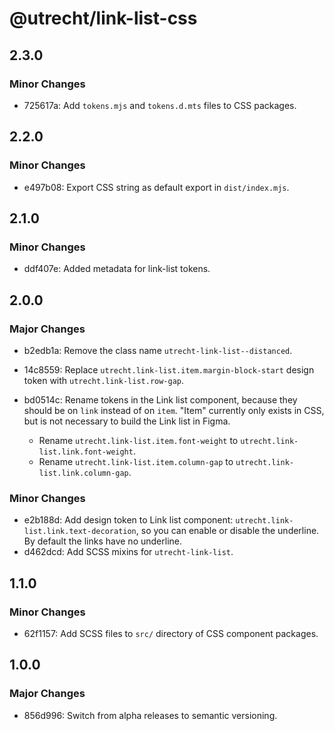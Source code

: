 # @utrecht/link-list-css

## 2.3.0

### Minor Changes

- 725617a: Add `tokens.mjs` and `tokens.d.mts` files to CSS packages.

## 2.2.0

### Minor Changes

- e497b08: Export CSS string as default export in `dist/index.mjs`.

## 2.1.0

### Minor Changes

- ddf407e: Added metadata for link-list tokens.

## 2.0.0

### Major Changes

- b2edb1a: Remove the class name `utrecht-link-list--distanced`.
- 14c8559: Replace `utrecht.link-list.item.margin-block-start` design token with `utrecht.link-list.row-gap`.
- bd0514c: Rename tokens in the Link list component, because they should be on `link` instead of on `item`. "Item" currently only exists in CSS, but is not necessary to build the Link list in Figma.

  - Rename `utrecht.link-list.item.font-weight` to `utrecht.link-list.link.font-weight`.
  - Rename `utrecht.link-list.item.column-gap` to `utrecht.link-list.link.column-gap`.

### Minor Changes

- e2b188d: Add design token to Link list component: `utrecht.link-list.link.text-decoration`, so you can enable or disable the underline. By default the links have no underline.
- d462dcd: Add SCSS mixins for `utrecht-link-list`.

## 1.1.0

### Minor Changes

- 62f1157: Add SCSS files to `src/` directory of CSS component packages.

## 1.0.0

### Major Changes

- 856d996: Switch from alpha releases to semantic versioning.
